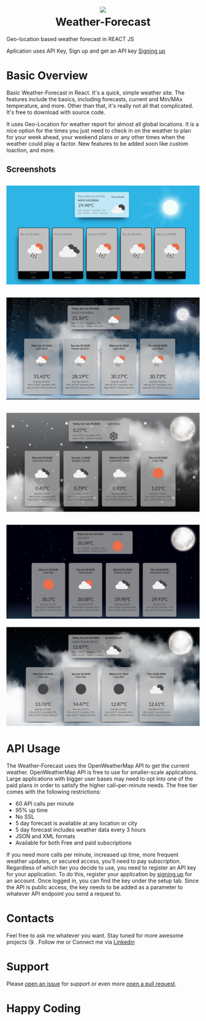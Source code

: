 <h1 align="center">
  <br>
    <img width="150" src="https://cdn4.iconfinder.com/data/icons/logos-3/600/React.js_logo-512.png">
  <br>
  Weather-Forecast
  <br>
</h1>

Geo-location based weather forecast in REACT JS

Aplication uses API Key, Sign up and get an API key <a href="http://openweathermap.org/appid">Signing up</a>

# Basic Overview
Basic Weather-Forecast in React. It's a quick, simple weather site. The features include the basics, including forecasts, current and Min/MAx temperature, and more. Other than that, it's really not all that complicated. It's free to download with source code.
 
It uses Geo-Location for weather report for almost all global locations. It is a nice option for the times you just need to check in on the weather to plan for your week ahead, your weekend plans or any other times when the weather could play a factor. New features to be added soon like custom loaction, and more.

Screenshots
--------------
![image](https://github.com/Vikram-Choudhary/Geolocation-weather/blob/weather-forecast/src/ScreenShots/1.JPG)
--------------
![image](https://github.com/Vikram-Choudhary/Geolocation-weather/blob/weather-forecast/src/ScreenShots/rain.JPG)
--------------
![image](https://github.com/Vikram-Choudhary/Geolocation-weather/blob/weather-forecast/src/ScreenShots/snow.JPG)
--------------
![image](https://github.com/Vikram-Choudhary/Geolocation-weather/blob/weather-forecast/src/ScreenShots/clearSky.JPG)
--------------
![image](https://github.com/Vikram-Choudhary/Geolocation-weather/blob/weather-forecast/src/ScreenShots/nightCloud.JPG)

# API Usage
The Weather-Forecast uses the  OpenWeatherMap API to get the current weather. OpenWeatherMap API is free to use for smaller-scale applications. Large applications with bigger user bases may need to opt into one of the paid plans in order to satisfy the higher call–per-minute needs. The free tier comes with the following restrictions:

 * 60 API calls per minute
 * 95% up time
 * No SSL
 * 5 day forecast is available at any location or city
 * 5 day forecast includes weather data every 3 hours
 * JSON and XML formats
 * Available for both Free and paid subscriptions
 
 If you need more calls per minute, increased up time, more frequent weather updates, or secured access, you’ll need to pay subscription. Regardless of which tier you decide to use, you need to register an API key for your application. To do this, register your application  by <a href="http://openweathermap.org/appid">signing up</a> for an account. Once logged in, you can find the key under the setup tab. Since the API is public access, the key needs to be added as a parameter to whatever API endpoint you send a request to.

 # Contacts
Feel free to ask me whatever you want. Stay tuned for more awesome projects :kissing_heart: . Follow me or Connect me via <a href="https://www.linkedin.com/in/choudhary-vikram/">Linkedin<a/>

# Support
Please [open an issue](https://github.com/Vikram-Choudhary/Geolocation-weather/issues) for support or even more [open a pull request](https://github.com/Vikram-Choudhary/Geolocation-weather/pulls).

# Happy Coding
